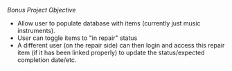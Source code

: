 *Bonus Project Objective*

- Allow user to populate database with items (currently just music instruments).
- User can toggle items to "in repair" status
- A different user (on the repair side) can then login and access this repair item (if it has been linked properly) to update the status/expected completion date/etc.
